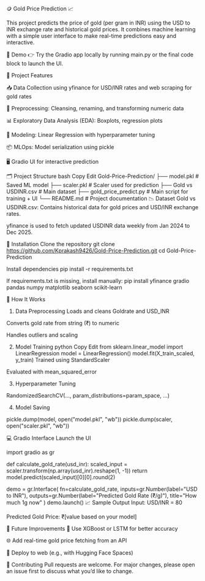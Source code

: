 🪙 Gold Price Prediction 📈

This project predicts the price of gold (per gram in INR) using the USD to INR exchange rate and historical gold prices. It combines machine learning with a simple user interface to make real-time predictions easy and interactive.

🚀 Demo
👉 Try the Gradio app locally by running main.py or the final code block to launch the UI.

🧠 Project Features

📥 Data Collection using yfinance for USD/INR rates and web scraping for gold rates

🧼 Preprocessing: Cleansing, renaming, and transforming numeric data

📊 Exploratory Data Analysis (EDA): Boxplots, regression plots

🤖 Modeling: Linear Regression with hyperparameter tuning

📦 MLOps: Model serialization using pickle

🖥️ Gradio UI for interactive prediction

🗂️ Project Structure
bash
Copy
Edit
Gold-Price-Prediction/
├── model.pkl              # Saved ML model
├── scaler.pkl             # Scaler used for prediction
├── Gold vs USDINR.csv     # Main dataset
├── gold_price_predict.py  # Main script for training + UI
└── README.md              # Project documentation
📉 Dataset
Gold vs USDINR.csv: Contains historical data for gold prices and USD/INR exchange rates.

yfinance is used to fetch updated USDINR data weekly from Jan 2024 to Dec 2025.

🔧 Installation
Clone the repository
git clone https://github.com/Kprakash9426/Gold-Price-Prediction.git
cd Gold-Price-Prediction

Install dependencies
pip install -r requirements.txt

If requirements.txt is missing, install manually:
pip install yfinance gradio pandas numpy matplotlib seaborn scikit-learn

🧪 How It Works
1. Data Preprocessing
Loads and cleans Goldrate and USD_INR

Converts gold rate from string (₹) to numeric

Handles outliers and scaling

2. Model Training
python
Copy
Edit
from sklearn.linear_model import LinearRegression
model = LinearRegression()
model.fit(X_train_scaled, y_train)
Trained using StandardScaler

Evaluated with mean_squared_error

3. Hyperparameter Tuning

RandomizedSearchCV(..., param_distributions=param_space, ...)

4. Model Saving

pickle.dump(model, open("model.pkl", "wb"))
pickle.dump(scaler, open("scaler.pkl", "wb"))

💻 Gradio Interface
Launch the UI

import gradio as gr

def calculate_gold_rate(usd_inr):
    scaled_input = scaler.transform(np.array(usd_inr).reshape(1, -1))
    return model.predict(scaled_input)[0][0].round(2)

demo = gr.Interface(
    fn=calculate_gold_rate,
    inputs=gr.Number(label="USD to INR"),
    outputs=gr.Number(label="Predicted Gold Rate (₹/g)"),
    title="How much 1g now"
)
demo.launch()
📈 Sample Output
Input: USD/INR = 80

Predicted Gold Price: ₹[value based on your model]

📌 Future Improvements
🧠 Use XGBoost or LSTM for better accuracy

🌐 Add real-time gold price fetching from an API

📱 Deploy to web (e.g., with Hugging Face Spaces)

🤝 Contributing
Pull requests are welcome. For major changes, please open an issue first to discuss what you’d like to change.
